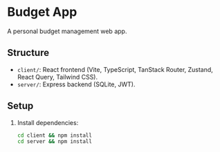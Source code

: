 # Budget App
A personal budget management web app.

## Structure
- `client/`: React frontend (Vite, TypeScript, TanStack Router, Zustand, React Query, Tailwind CSS).
- `server/`: Express backend (SQLite, JWT).

## Setup
1. Install dependencies:
   ```bash
   cd client && npm install
   cd server && npm install